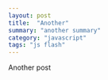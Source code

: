 ```yaml
---
layout: post
title:  "Another"
summary: "another summary"
category: "javascript"
tags: "js flash"
---
```


Another post